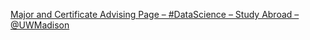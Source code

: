 [Major and Certificate Advising Page – #DataScience – Study Abroad – @UWMadison](https://qi.tc/qi/115801)